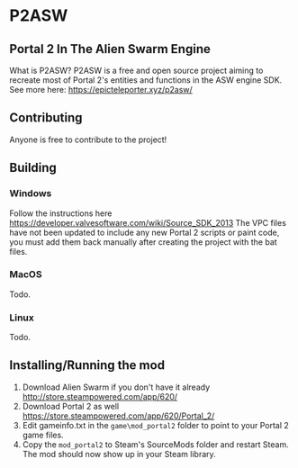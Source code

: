 # P2ASW
## Portal 2 In The Alien Swarm Engine
What is P2ASW?
P2ASW is a free and open source project aiming to recreate most of Portal 2's entities and functions in the ASW engine SDK.
See more here: https://epicteleporter.xyz/p2asw/

## Contributing
Anyone is free to contribute to the project!

## Building
### Windows
Follow the instructions here https://developer.valvesoftware.com/wiki/Source_SDK_2013 
The VPC files have not been updated to include any new Portal 2 scripts or paint code, you must add them back manually after creating the project with the bat files.
### MacOS
Todo.
### Linux
Todo.

## Installing/Running the mod
1. Download Alien Swarm if you don't have it already http://store.steampowered.com/app/620/<br>
2. Download Portal 2 as well https://store.steampowered.com/app/620/Portal_2/<br>
3. Edit gameinfo.txt in the `game\mod_portal2` folder to point to your Portal 2 game files.<br>
4. Copy the `mod_portal2` to Steam's SourceMods folder and restart Steam.<br>
The mod should now show up in your Steam library.
